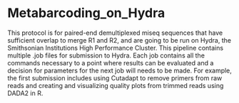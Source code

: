 # Metabarcoding_on_Hydra

This protocol is for paired-end demultiplexed miseq sequences that have sufficient overlap to merge R1 and R2, and are going to be run on Hydra, the Smithsonian Institutions High Performance Cluster. This pipeline contains multiple .job files for submission to Hydra. Each job contains all the commands necessary to a point where results can be evaluated and a decision for parameters for the next job will needs to be made. For example, the first submission includes using Cutadapt to remove primers from raw reads and creating and visualizing quality plots from trimmed reads using DADA2 in R. 
